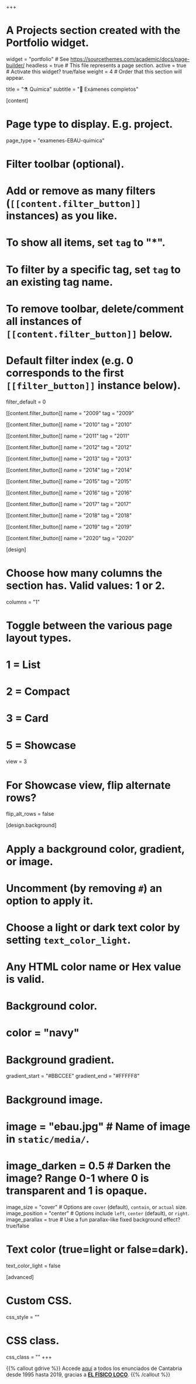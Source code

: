 +++
# A Projects section created with the Portfolio widget.
widget = "portfolio"  # See https://sourcethemes.com/academic/docs/page-builder/
headless = true  # This file represents a page section.
active = true  # Activate this widget? true/false
weight = 4  # Order that this section will appear.

title = "⚗️ Química"
subtitle = "📝 Exámenes completos"

[content]
  # Page type to display. E.g. project.
  page_type = "examenes-EBAU-quimica"
  
  # Filter toolbar (optional).
  # Add or remove as many filters (`[[content.filter_button]]` instances) as you like.
  # To show all items, set `tag` to "*".
  # To filter by a specific tag, set `tag` to an existing tag name.
  # To remove toolbar, delete/comment all instances of `[[content.filter_button]]` below.
  
  # Default filter index (e.g. 0 corresponds to the first `[[filter_button]]` instance below).
  filter_default = 0  
	
  [[content.filter_button]]
    name = "2009"
    tag = "2009"
	
  [[content.filter_button]]
    name = "2010"
    tag = "2010"
	
  [[content.filter_button]]
    name = "2011"
    tag = "2011"
	
  [[content.filter_button]]
    name = "2012"
    tag = "2012"
	
  [[content.filter_button]]
    name = "2013"
    tag = "2013"
	
  [[content.filter_button]]
    name = "2014"
    tag = "2014"
	
  [[content.filter_button]]
    name = "2015"
    tag = "2015"
	
  [[content.filter_button]]
    name = "2016"
    tag = "2016"
	
  [[content.filter_button]]
    name = "2017"
    tag = "2017"
	
  [[content.filter_button]]
    name = "2018"
    tag = "2018"
	
  [[content.filter_button]]
    name = "2019"
    tag = "2019"	
	
  [[content.filter_button]]
    name = "2020"
    tag = "2020"												

[design]
  # Choose how many columns the section has. Valid values: 1 or 2.
  columns = "1"

  # Toggle between the various page layout types.
  #   1 = List
  #   2 = Compact
  #   3 = Card
  #   5 = Showcase
  view = 3

  # For Showcase view, flip alternate rows?
  flip_alt_rows = false

[design.background]
  # Apply a background color, gradient, or image.
  #   Uncomment (by removing `#`) an option to apply it.
  #   Choose a light or dark text color by setting `text_color_light`.
  #   Any HTML color name or Hex value is valid.

  # Background color.
  # color = "navy"
  
  # Background gradient.
  gradient_start = "#BBCCEE"
  gradient_end = "#FFFFF8"
  
  # Background image.
  # image = "ebau.jpg"  # Name of image in `static/media/`.
  # image_darken = 0.5  # Darken the image? Range 0-1 where 0 is transparent and 1 is opaque.
  image_size = "cover"  #  Options are `cover` (default), `contain`, or `actual` size.
  image_position = "center"  # Options include `left`, `center` (default), or `right`.
  image_parallax = true  # Use a fun parallax-like fixed background effect? true/false
  
  # Text color (true=light or false=dark).
  text_color_light = false
  
[advanced]
 # Custom CSS. 
 css_style = ""
 
 # CSS class.
 css_class = ""
+++

{{% callout gdrive %}}
Accede [aquí](https://drive.google.com/drive/u/0/folders/0B6t6-aLmKtoLZURrWUxoaDJucGM) a todos los enunciados de Cantabria desde 1995 hasta 2019, gracias a [**EL FÍSICO LOCO**](http://elfisicoloco.blogspot.com/p/pau-cantabria-new.html).
{{% /callout %}}